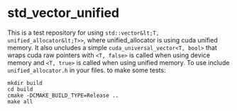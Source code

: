 # std_vector_unified
This is a test repository for using ``std::vector&lt;T, unified_allocator&lt;T>>``, where unified_allocator is using cuda unified memory. It also uncludes a simple ``cuda_universal_vector<T, bool>`` that wraps cuda raw pointers with ``<T, false>`` is called when using device memory and ``<T, true>`` is called when using unified memory.
To use include ``unified_allocator.h`` in your files.
to make some tests:
```
mkdir build
cd build
cmake -DCMAKE_BUILD_TYPE=Release ..
make all
```
